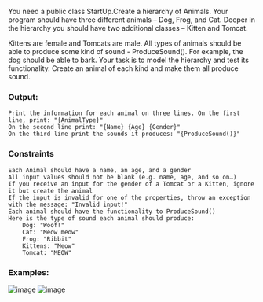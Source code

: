 You need a public class StartUp.Create a hierarchy of Animals. Your program should have three different animals – Dog, Frog, and Cat. Deeper in the hierarchy you should have two additional classes – Kitten and Tomcat.

Kittens are female and Tomcats are male. All types of animals should be able to produce some kind of sound - ProduceSound().
For example, the dog should be able to bark. Your task is to model the hierarchy and test its functionality. Create an animal of each kind and make them all produce sound.

### Output:

	Print the information for each animal on three lines. On the first line, print: "{AnimalType}"
	On the second line print: "{Name} {Age} {Gender}"
	On the third line print the sounds it produces: "{ProduceSound()}"

### Constraints

	Each Animal should have a name, an age, and a gender
	All input values should not be blank (e.g. name, age, and so on…)
	If you receive an input for the gender of a Tomcat or a Kitten, ignore it but create the animal
	If the input is invalid for one of the properties, throw an exception with the message: "Invalid input!"
	Each animal should have the functionality to ProduceSound()
	Here is the type of sound each animal should produce:
		Dog: "Woof!"
		Cat: "Meow meow"
		Frog: "Ribbit"
		Kittens: "Meow"
		Tomcat: "MEOW"

### Examples:

![image](https://user-images.githubusercontent.com/45227327/222148401-71c1a50a-06ba-4444-bc94-9494d81d5e87.png)
![image](https://user-images.githubusercontent.com/45227327/222148495-8ca8c84a-829f-43ce-b806-6e4526703aaa.png)
